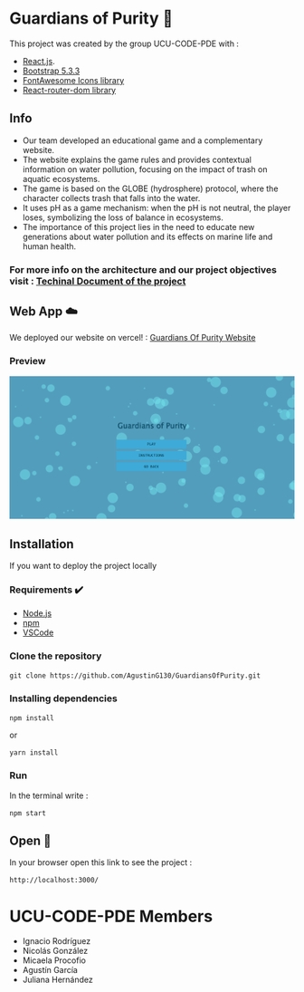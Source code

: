 # Guardians of Purity 🌊

This project was created by the group UCU-CODE-PDE with : 
- [React.js](https://react.dev/).
- [Bootstrap 5.3.3](https://getbootstrap.com/)
- [FontAwesome Icons library](https://fontawesome.com/icons) 
- [React-router-dom library](https://www.npmjs.com/package/react-router-dom)

## Info 
- Our team developed an educational game and a complementary website.
- The website explains the game rules and provides contextual information on water pollution, focusing on the impact of trash on aquatic ecosystems. 
- The game is based on the GLOBE (hydrosphere) protocol, where the character collects trash that falls into the water.
- It uses pH as a game mechanism: when the pH is not neutral, the player loses, symbolizing the loss of balance in ecosystems.
- The importance of this project lies in the need to educate new generations about water pollution and its effects on marine life and human health.
  
### For more info on the architecture and our project objectives visit : [Techinal Document of the project](https://docs.google.com/document/d/1TL145GFWfE_8CuJ2jvt9Fvxjc2WLYK433BOlj8Vzh5s/edit?usp=sharing)

## Web App ☁️

We deployed our website on vercel! : [Guardians Of Purity Website](https://guardians-of-purity.vercel.app/)

### Preview 

[![PREVIEW](/public/PREVIEW.png)](https://guardians-of-purity.vercel.app/)

## Installation

If you want to deploy the project locally

### Requirements ✔️
- [Node.js](https://nodejs.org/en)
- [npm](https://www.npmjs.com/)
- [VSCode](https://code.visualstudio.com/download)

### Clone the repository

<pre><code class="python">git clone https://github.com/AgustinG130/GuardiansOfPurity.git</code></pre>

### Installing dependencies

<pre><code class="python">npm install</code></pre>

or
<pre><code class="python">yarn install</code></pre>

### Run

In the terminal write :
<pre><code class="python">npm start</code></pre>

## Open 🚀
In your browser open this link to see the project :
<pre><code class="python">http://localhost:3000/</code></pre>

# UCU-CODE-PDE Members
- Ignacio Rodríguez
- Nicolás González
- Micaela Procofio
- Agustín García
- Juliana Hernández
